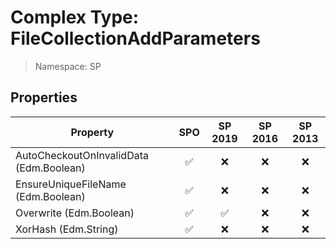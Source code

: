 # Complex Type: FileCollectionAddParameters

> Namespace: SP

## Properties

Property | SPO | SP 2019 | SP 2016 | SP 2013
----------|:---:|:-------:|:-------:|:-------:
AutoCheckoutOnInvalidData (Edm.Boolean) | ✅ | ❌ | ❌ | ❌
EnsureUniqueFileName (Edm.Boolean) | ✅ | ❌ | ❌ | ❌
Overwrite (Edm.Boolean) | ✅ | ✅ | ❌ | ❌
XorHash (Edm.String) | ✅ | ❌ | ❌ | ❌